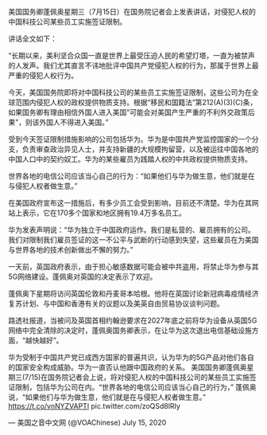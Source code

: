 美国国务卿蓬佩奥星期三（7月15日）在国务院记者会上发表讲话，对侵犯人权的中国科技公司某些员工实施签证限制。

讲话全文如下：

“长期以来，美利坚合众国一直是世界上最受压迫人民的希望灯塔，一直为被禁声的人发声。我们尤其直言不讳地批评中国共产党侵犯人权的行为，那属于世界上最严重的侵犯人权行为。

今天，美国国务院即将对中国科技公司的某些员工实施签证限制，这些公司为在全球范围内侵犯人权的政权提供物质支持。根据“移民和国籍法”第212(A)(3)(C)条，如果国务卿有理由相信外国人进入美国“可能会对美国产生严重的不利外交政策后果”，则该外国人不得进入美国。”

受到今天签证限制措施影响的公司包括华为。华为是中国共产党监控国家的一个分支，负责审查政治异见人士，并支持新疆的大规模拘留营，以及被运往中国各地的中国人口中的契约奴工。华为的某些雇员为践踏人权的中共政权提供物质支持。

世界各地的电信公司应该当心自己的行为：“如果他们与华为做生意，他们就是在与侵犯人权者做生意。”

在美国政府宣布这一措施后，有多少员工会受到影响，目前还不清楚。华为在其网站上表示，它在170多个国家和地区拥有19.4万多名员工。

华为发表声明说：“华为独立于中国政府运作。我们是私营的、雇员拥有的公司。我们对限制我们雇员签证的这一不公平与武断的行动感到失望，这些雇员在为美国与世界各地的技术创新做出不懈的努力。”

一天前，英国政府表示，由于担心敏感数据可能会被中共盗用，将禁止华为参与其5G网络建设。蓬佩奥对英国的决定表示了欢迎。

蓬佩奥下星期将访问英国伦敦和丹麦哥本哈根。他将在英国讨论新冠病毒疫情经济复苏计划、与中国和香港有关的议题以及美英自由贸易协议谈判问题。

路透社报道，当被问及英国首相约翰逊要求在2027年底之前将华为设备从英国5G网络中完全清除的决定时，蓬佩奥国务卿表示，在让华为这次退出电信基础设施方面，“越快越好”。

华为受制于中国共产党已成西方国家的普遍共识，认为华为的5G产品对他们各自的国家安全构成威胁。华为一直否认他跟中国政府的关系。 美国国务卿蓬佩奥星期三(7/15)在国务院记者会上说，将对侵犯人权的中国科技公司的某些员工实施签证限制，包括华为公司在内。“世界各地的电信公司应该当心自己的行为，” 蓬佩奥说，“如果他们与华为做生意，他们就是在与侵犯人权者做生意。” https://t.co/vnNYZVAPTl pic.twitter.com/zoQSd8lRIy

&mdash; 美国之音中文网 (@VOAChinese) July 15, 2020 
